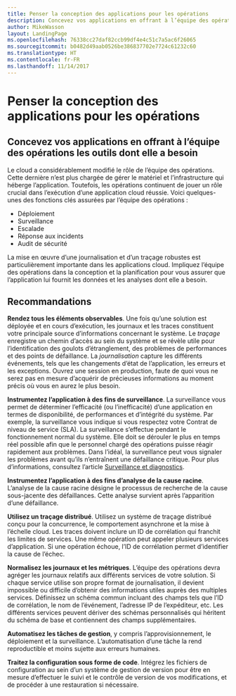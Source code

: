 ```yaml
---
title: Penser la conception des applications pour les opérations
description: Concevez vos applications en offrant à l’équipe des opérations les outils dont elle a besoin
author: MikeWasson
layout: LandingPage
ms.openlocfilehash: 76338cc27daf82ccb99df4e4c51c7a5ac6f26065
ms.sourcegitcommit: b0482d49aab0526be386837702e7724c61232c60
ms.translationtype: HT
ms.contentlocale: fr-FR
ms.lasthandoff: 11/14/2017
---
```

# <a name="design-for-operations"></a>Penser la conception des applications pour les opérations

## <a name="design-an-application-so-that-the-operations-team-has-the-tools-they-need"></a>Concevez vos applications en offrant à l’équipe des opérations les outils dont elle a besoin

Le cloud a considérablement modifié le rôle de l’équipe des opérations. Cette dernière n’est plus chargée de gérer le matériel et l’infrastructure qui héberge l’application.  Toutefois, les opérations continuent de jouer un rôle crucial dans l’exécution d’une application cloud réussie. Voici quelques-unes des fonctions clés assurées par l’équipe des opérations :

- Déploiement
- Surveillance
- Escalade
- Réponse aux incidents
- Audit de sécurité

La mise en œuvre d’une journalisation et d’un traçage robustes est particulièrement importante dans les applications cloud. Impliquez l’équipe des opérations dans la conception et la planification pour vous assurer que l’application lui fournit les données et les analyses dont elle a besoin.  <!-- to do: Link to DevOps checklist -->

## <a name="recommendations"></a>Recommandations

**Rendez tous les éléments observables**. Une fois qu’une solution est déployée et en cours d’exécution, les journaux et les traces constituent votre principale source d’informations concernant le système. Le *traçage* enregistre un chemin d’accès au sein du système et se révèle utile pour l’identification des goulots d’étranglement, des problèmes de performances et des points de défaillance. La *journalisation* capture les différents événements, tels que les changements d’état de l’application, les erreurs et les exceptions. Ouvrez une session en production, faute de quoi vous ne serez pas en mesure d’acquérir de précieuses informations au moment précis où vous en aurez le plus besoin.

**Instrumentez l’application à des fins de surveillance**. La surveillance vous permet de déterminer l’efficacité (ou l’inefficacité) d’une application en termes de disponibilité, de performances et d’intégrité du système. Par exemple, la surveillance vous indique si vous respectez votre Contrat de niveau de service (SLA). La surveillance s’effectue pendant le fonctionnement normal du système. Elle doit se dérouler le plus en temps réel possible afin que le personnel chargé des opérations puisse réagir rapidement aux problèmes. Dans l’idéal, la surveillance peut vous signaler les problèmes avant qu’ils n’entraînent une défaillance critique. Pour plus d’informations, consultez l’article [Surveillance et diagnostics][monitoring].

**Instrumentez l’application à des fins d’analyse de la cause racine**. L’analyse de la cause racine désigne le processus de recherche de la cause sous-jacente des défaillances. Cette analyse survient après l’apparition d’une défaillance. 

**Utilisez un traçage distribué**. Utilisez un système de traçage distribué conçu pour la concurrence, le comportement asynchrone et la mise à l’échelle cloud. Les traces doivent inclure un ID de corrélation qui franchit les limites de services. Une même opération peut appeler plusieurs services d’application. Si une opération échoue, l’ID de corrélation permet d’identifier la cause de l’échec. 

**Normalisez les journaux et les métriques**. L’équipe des opérations devra agréger les journaux relatifs aux différents services de votre solution. Si chaque service utilise son propre format de journalisation, il devient impossible ou difficile d’obtenir des informations utiles auprès des multiples services. Définissez un schéma commun incluant des champs tels que l’ID de corrélation, le nom de l’événement, l’adresse IP de l’expéditeur, etc. Les différents services peuvent dériver des schémas personnalisés qui héritent du schéma de base et contiennent des champs supplémentaires.

**Automatisez les tâches de gestion**, y compris l’approvisionnement, le déploiement et la surveillance. L’automatisation d’une tâche la rend reproductible et moins sujette aux erreurs humaines. 

**Traitez la configuration sous forme de code**. Intégrez les fichiers de configuration au sein d’un système de gestion de version pour être en mesure d’effectuer le suivi et le contrôle de version de vos modifications, et de procéder à une restauration si nécessaire. 


<!-- links -->

[monitoring]: ../../best-practices/monitoring.md


